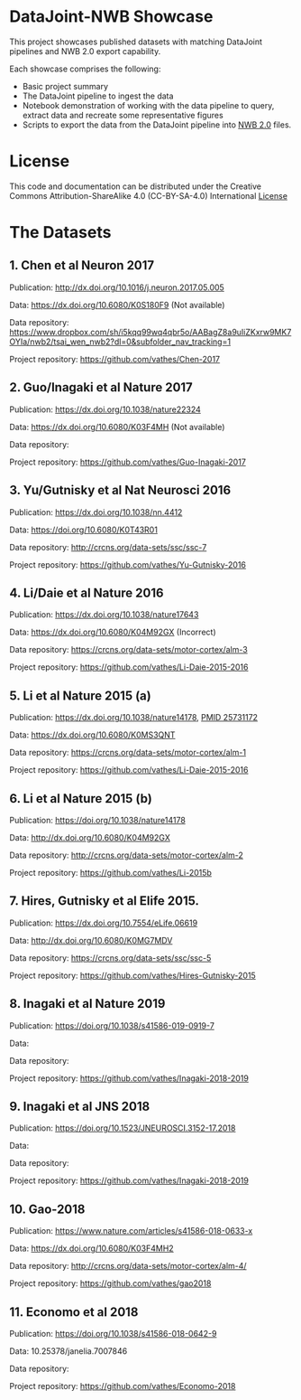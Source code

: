 # DataJoint-NWB Showcase

This project showcases published datasets with matching DataJoint pipelines and NWB 2.0 export capability.

Each showcase comprises the following:

* Basic project summary
* The DataJoint pipeline to ingest the data
* Notebook demonstration of working with the data pipeline to query, extract data and recreate some representative figures
* Scripts to export the data from the DataJoint pipeline into [NWB 2.0](https://www.nwb.org/2017/11/11/nwb-2-0-beta-released/) files.

# License
This code and documentation can be distributed under the Creative Commons Attribution-ShareAlike 4.0 (CC-BY-SA-4.0) International [License](LICENSE.md)

# The Datasets

## 1. Chen et al Neuron 2017

Publication: http://dx.doi.org/10.1016/j.neuron.2017.05.005

Data: https://dx.doi.org/10.6080/K0S180F9 (Not available)

Data repository: https://www.dropbox.com/sh/i5kqq99wq4qbr5o/AABagZ8a9uIiZKxrw9MK7OYIa/nwb2/tsai_wen_nwb2?dl=0&subfolder_nav_tracking=1

Project repository: https://github.com/vathes/Chen-2017

## 2. Guo/Inagaki et al Nature 2017

Publication: https://dx.doi.org/10.1038/nature22324

Data: https://dx.doi.org/10.6080/K03F4MH (Not available)

Data repository:

Project repository: https://github.com/vathes/Guo-Inagaki-2017

## 3. Yu/Gutnisky et al Nat Neurosci 2016

Publication: https://dx.doi.org/10.1038/nn.4412

Data: https://doi.org/10.6080/K0T43R01

Data repository: http://crcns.org/data-sets/ssc/ssc-7

Project repository: https://github.com/vathes/Yu-Gutnisky-2016

## 4. Li/Daie et al Nature 2016

Publication: https://dx.doi.org/10.1038/nature17643

Data: https://dx.doi.org/10.6080/K04M92GX (Incorrect)

Data repository: https://crcns.org/data-sets/motor-cortex/alm-3

Project repository: https://github.com/vathes/Li-Daie-2015-2016

## 5. Li et al Nature 2015 (a)

Publication:  https://dx.doi.org/10.1038/nature14178, [PMID 25731172](https://www.ncbi.nlm.nih.gov/pubmed/25731172)

Data: https://dx.doi.org/10.6080/K0MS3QNT

Data repository: https://crcns.org/data-sets/motor-cortex/alm-1

Project repository: https://github.com/vathes/Li-Daie-2015-2016

## 6. Li et al Nature 2015 (b)

Publication: https://doi.org/10.1038/nature14178

Data: http://dx.doi.org/10.6080/K04M92GX

Data repository: http://crcns.org/data-sets/motor-cortex/alm-2

Project repository: https://github.com/vathes/Li-2015b

## 7. Hires, Gutnisky et al Elife 2015.

Publication: https://dx.doi.org/10.7554/eLife.06619

Data: http://dx.doi.org/10.6080/K0MG7MDV

Data repository: https://crcns.org/data-sets/ssc/ssc-5

Project repository: https://github.com/vathes/Hires-Gutnisky-2015

## 8. Inagaki et al Nature 2019

Publication: https://doi.org/10.1038/s41586-019-0919-7

Data:

Data repository:

Project repository: https://github.com/vathes/Inagaki-2018-2019

## 9. Inagaki et al JNS 2018

Publication: https://doi.org/10.1523/JNEUROSCI.3152-17.2018

Data:

Data repository:

Project repository: https://github.com/vathes/Inagaki-2018-2019

## 10. Gao-2018

Publication: https://www.nature.com/articles/s41586-018-0633-x

Data: https://dx.doi.org/10.6080/K03F4MH2

Data repository: http://crcns.org/data-sets/motor-cortex/alm-4/

Project repository: https://github.com/vathes/gao2018

## 11. Economo et al 2018

Publication: https://doi.org/10.1038/s41586-018-0642-9

Data: 10.25378/janelia.7007846

Data repository:

Project repository: https://github.com/vathes/Economo-2018
